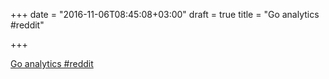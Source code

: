 +++
date = "2016-11-06T08:45:08+03:00"
draft = true
title = "Go analytics  #reddit"

+++

<p><a href="https://t.co/xa1moBFNAB">Go analytics  #reddit</a></p>
